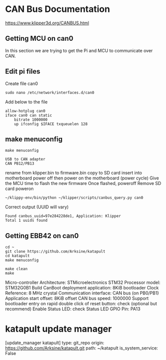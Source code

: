 # CAN Bus Documentation
https://www.klipper3d.org/CANBUS.html

## Getting MCU on can0
In this section we are trying to get the Pi and MCU to communicate over CAN.

## Edit pi files
Create file can0
```
sudo nano /etc/network/interfaces.d/can0
```
Add below to the file
```
allow-hotplug can0
iface can0 can static
    bitrate 1000000
    up ifconfig $IFACE txqueuelen 128
```

## make menuconfig
```
make menuconfig
```

```
USB to CAN adapter
CAN PB12/PB13
```
rename from klipper.bin to firmware.bin
copy to SD card
insert into motherboard
power off then power on the motherboard (power cycle)
Give the MCU time to flash the new firmware
Once flashed, poweroff
Remove SD card
poweron
```
~/klippy-env/bin/python ~/klipper/scripts/canbus_query.py can0
```
Correct output (UUID will vary)
```
Found canbus_uuid=97e284228de1, Application: Klipper
Total 1 uuids found
```

## Getting EBB42 on can0

```
cd ~
git clone https://github.com/Arksine/katapult
cd katapult
make menuconfig
```

```
make clean
make
```


Micro-controller Architecture: STMicroelectronics STM32
    Processor model: STM32G0B1
    Build CanBoot deployment application: 8KiB bootloader
    Clock Reference: 8 MHz crystal
    Communication interface: CAN bus (on PB0/PB1)
    Application start offset: 8KiB offset
    CAN bus speed: 1000000
    Support bootloader entry on rapid double click of reset button: check (optional but recommend)
    Enable Status LED: check
    Status LED GPIO Pin: PA13


# katapult update manager
[update_manager katapult]
type: git_repo
origin: https://github.com/Arksine/katapult.git
path: ~/katapult
is_system_service: False
